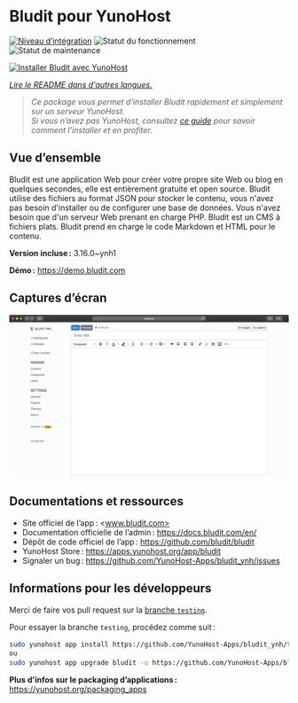 <!--
Nota bene : ce README est automatiquement généré par <https://github.com/YunoHost/apps/tree/master/tools/readme_generator>
Il NE doit PAS être modifié à la main.
-->

# Bludit pour YunoHost

[![Niveau d’intégration](https://dash.yunohost.org/integration/bludit.svg)](https://ci-apps.yunohost.org/ci/apps/bludit/) ![Statut du fonctionnement](https://ci-apps.yunohost.org/ci/badges/bludit.status.svg) ![Statut de maintenance](https://ci-apps.yunohost.org/ci/badges/bludit.maintain.svg)

[![Installer Bludit avec YunoHost](https://install-app.yunohost.org/install-with-yunohost.svg)](https://install-app.yunohost.org/?app=bludit)

*[Lire le README dans d'autres langues.](./ALL_README.md)*

> *Ce package vous permet d’installer Bludit rapidement et simplement sur un serveur YunoHost.*  
> *Si vous n’avez pas YunoHost, consultez [ce guide](https://yunohost.org/install) pour savoir comment l’installer et en profiter.*

## Vue d’ensemble

Bludit est une application Web pour créer votre propre site Web ou blog en quelques secondes, elle est entièrement gratuite et open source. Bludit utilise des fichiers au format JSON pour stocker le contenu, vous n'avez pas besoin d'installer ou de configurer une base de données. Vous n'avez besoin que d'un serveur Web prenant en charge PHP. Bludit est un CMS à fichiers plats. Bludit prend en charge le code Markdown et HTML pour le contenu.


**Version incluse :** 3.16.0~ynh1

**Démo :** <https://demo.bludit.com>

## Captures d’écran

![Capture d’écran de Bludit](./doc/screenshots/bludit_1_en.png)

## Documentations et ressources

- Site officiel de l’app : <www.bludit.com>
- Documentation officielle de l’admin : <https://docs.bludit.com/en/>
- Dépôt de code officiel de l’app : <https://github.com/bludit/bludit>
- YunoHost Store : <https://apps.yunohost.org/app/bludit>
- Signaler un bug : <https://github.com/YunoHost-Apps/bludit_ynh/issues>

## Informations pour les développeurs

Merci de faire vos pull request sur la [branche `testing`](https://github.com/YunoHost-Apps/bludit_ynh/tree/testing).

Pour essayer la branche `testing`, procédez comme suit :

```bash
sudo yunohost app install https://github.com/YunoHost-Apps/bludit_ynh/tree/testing --debug
ou
sudo yunohost app upgrade bludit -u https://github.com/YunoHost-Apps/bludit_ynh/tree/testing --debug
```

**Plus d’infos sur le packaging d’applications :** <https://yunohost.org/packaging_apps>
